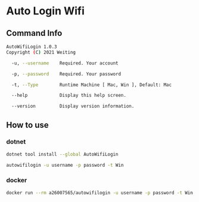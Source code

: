 # Auto Login Wifi

## Command Info

```bash
AutoWifiLogin 1.0.3
Copyright (C) 2021 Weiting

  -u, --username    Required. Your account

  -p, --password    Required. Your password

  -t, --Type        Runtime Machine [ Mac, Win ], Default: Mac

  --help            Display this help screen.

  --version         Display version information.
```

## How to use

### dotnet

```bash
dotnet tool install --global AutoWifiLogin

autowifilogin -u username -p password -t Win
```

### docker

```bash
docker run --rm a26007565/autowifilogin -u username -p password -t Win
```
